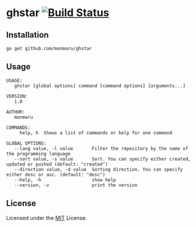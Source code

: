 # ghstar [![Build Status](https://travis-ci.org/monmaru/ghstar.svg?branch=master)](https://travis-ci.org/monmaru/ghstar)

## Installation
```
go get github.com/monmaru/ghstar
```

## Usage
```
USAGE:
   ghstar [global options] command [command options] [arguments...]

VERSION:
   1.0

AUTHOR:
   monmaru

COMMANDS:
     help, h  Shows a list of commands or help for one command

GLOBAL OPTIONS:
   --lang value, -l value       Filter the repository by the name of the programming language
   --sort value, -s value       Sort. You can specify either created, updated or pushed (default: "created")
   --direction value, -d value  Sorting direction. You can specify either desc or asc. (default: "desc")
   --help, -h                   show help
   --version, -v                print the version
```

## License
Licensed under the [MIT](LICENSE) License.